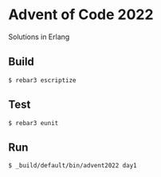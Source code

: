 Advent of Code 2022
=====
Solutions in Erlang

Build
-----

    $ rebar3 escriptize

Test
----

    $ rebar3 eunit

Run
---

    $ _build/default/bin/advent2022 day1
